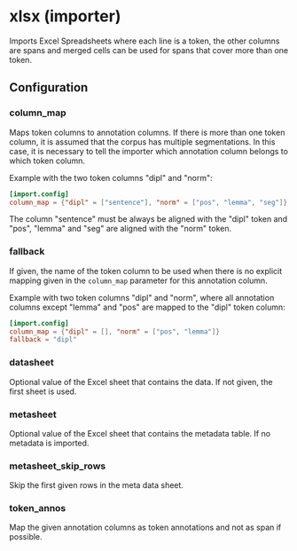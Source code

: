 # xlsx (importer)

Imports Excel Spreadsheets where each line is a token, the other columns are
spans and merged cells can be used for spans that cover more than one token.

## Configuration

###  column_map

Maps token columns to annotation columns. If there is more than one
token column, it is assumed that the corpus has multiple segmentations.
In this case, it is necessary to tell the importer which annotation column belongs to which token column.

Example with the two token columns "dipl" and "norm":

```toml
[import.config]
column_map = {"dipl" = ["sentence"], "norm" = ["pos", "lemma", "seg"]}
```
The column "sentence" must be always be aligned with the "dipl" token
and "pos", "lemma" and "seg" are aligned with the "norm" token.

###  fallback

If given, the name of the token column to be used when there is no
explicit mapping given in the `column_map` parameter for this annotation
column.

Example with two token columns "dipl" and "norm", where all annotation
columns except "lemma" and "pos" are mapped to the "dipl" token column:

```toml
[import.config]
column_map = {"dipl" = [], "norm" = ["pos", "lemma"]}
fallback = "dipl"
```

###  datasheet

Optional value of the Excel sheet that contains the data. If not given,
the first sheet is used.

###  metasheet

Optional value of the Excel sheet that contains the metadata table. If
no metadata is imported.

###  metasheet_skip_rows

Skip the first given rows in the meta data sheet.

###  token_annos

Map the given annotation columns as token annotations and not as span if possible.

